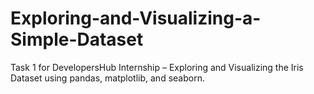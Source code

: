 # Exploring-and-Visualizing-a-Simple-Dataset
Task 1 for DevelopersHub Internship – Exploring and Visualizing the Iris Dataset using pandas, matplotlib, and seaborn.
